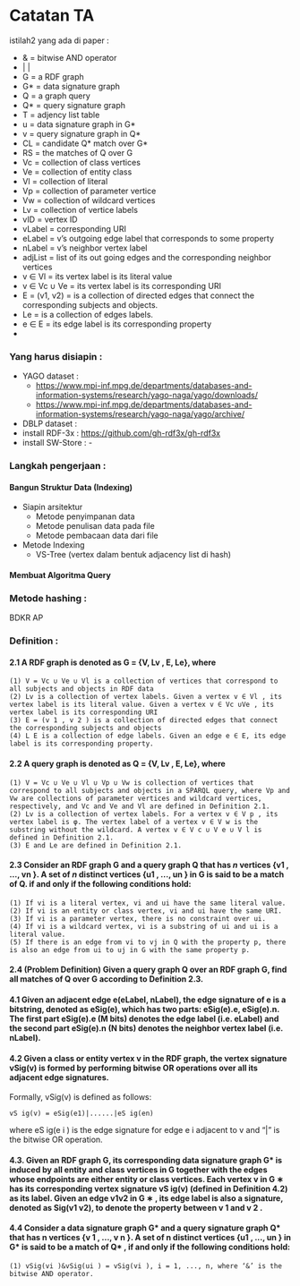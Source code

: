 # __Catatan TA__

istilah2 yang ada di paper :
* &		= bitwise AND operator
* | |
* G		= a RDF graph
* G*	= data signature graph
* Q		= a graph query
* Q* 	= query signature graph
* T 		= adjency list table
* u		= data signature graph in G*
* v		= query signature graph in Q*
* CL	= candidate Q* match over G*
* RS 	= the matches of Q over G
* Vc 	= collection of class vertices
* Ve	= collection of entity class
* Vl		= collection of literal
* Vp	= collection of parameter vertice
* Vw	= collection of wildcard vertices
* Lv		= collection of vertice labels
* vID	= vertex ID
* vLabel	= corresponding URI
* eLabel 	= v’s outgoing edge label that corresponds to some property
* nLabel	= v’s neighbor vertex label
* adjList	= list of its out going edges and the corresponding neighbor vertices
* v ∈ Vl 		= its vertex label is its literal value
* v ∈ Vc ∪ Ve	= its vertex label is its corresponding URI
* E = (v1, v2)	= is a collection of directed edges that connect the corresponding subjects and objects.
* Le	= is a collection of edges labels.
* e ∈ E		= its edge label is its corresponding property
* 

### Yang harus disiapin :
* YAGO dataset : 
	* https://www.mpi-inf.mpg.de/departments/databases-and-information-systems/research/yago-naga/yago/downloads/
	* https://www.mpi-inf.mpg.de/departments/databases-and-information-systems/research/yago-naga/yago/archive/
* DBLP dataset : 
* install RDF-3x : https://github.com/gh-rdf3x/gh-rdf3x
* install SW-Store : -

### Langkah pengerjaan :
#### Bangun Struktur Data (Indexing)
* Siapin arsitektur
	* Metode penyimpanan data
	* Metode penulisan data pada file
	* Metode pembacaan data dari file
* Metode Indexing 
	* VS-Tree (vertex dalam bentuk adjacency list di hash)

#### Membuat Algoritma Query

### Metode hashing :
BDKR
AP


### __Definition__ : 

#### 2.1 A RDF graph is denoted as G = {V, Lv , E, Le}, where 
	(1) V = Vc ∪ Ve ∪ Vl is a collection of vertices that correspond to all subjects and objects in RDF data 
	(2) Lv is a collection of vertex labels. Given a vertex v ∈ Vl , its vertex label is its literal value. Given a vertex v ∈ Vc ∪Ve , its vertex label is its corresponding URI
	(3) E = (v 1 , v 2 ) is a collection of directed edges that connect the corresponding subjects and objects
	(4) L E is a collection of edge labels. Given an edge e ∈ E, its edge label is its corresponding property.



#### 2.2 A query graph is denoted as Q = {V, Lv , E, Le}, where
	(1) V = Vc ∪ Ve ∪ Vl ∪ Vp ∪ Vw is collection of vertices that correspond to all subjects and objects in a SPARQL query, where Vp and Vw are collections of parameter vertices and wildcard vertices, respectively, and Vc and Ve and Vl are defined in Definition 2.1.
	(2) Lv is a collection of vertex labels. For a vertex v ∈ V p , its vertex label is φ. The vertex label of a vertex v ∈ V w is the substring without the wildcard. A vertex v ∈ V c ∪ V e ∪ V l is defined in Definition 2.1.
	(3) E and Le are defined in Definition 2.1.

#### 2.3 Consider an RDF graph G and a query graph Q that has _n_ vertices {v1 , ..., vn }. A set of _n_ distinct vertices {u1 , ..., un } in G is said to be a match of Q. if and only if the following conditions hold:
	(1) If vi is a literal vertex, vi and ui have the same literal value.
	(2) If vi is an entity or class vertex, vi and ui have the same URI.
	(3) If vi is a parameter vertex, there is no constraint over ui.
	(4) If vi is a wildcard vertex, vi is a substring of ui and ui is a literal value.
	(5) If there is an edge from vi to vj in Q with the property p, there is also an edge from ui to uj in G with the same property p.


#### 2.4 (Problem Definition) Given a query graph Q over an RDF graph G, find all matches of Q over G according to Definition 2.3.

#### 4.1 Given an adjacent edge e(eLabel, nLabel), the edge signature of e is a bitstring, denoted as eSig(e), which has two parts: eSig(e).e, eSig(e).n. The first part eSig(e).e (M bits) denotes the edge label (i.e. eLabel) and the second part eSig(e).n (N bits) denotes the neighbor vertex label (i.e. nLabel).

#### 4.2 Given a class or entity vertex v in the RDF graph, the vertex signature vSig(v) is formed by performing bitwise OR operations over all its adjacent edge signatures. 
Formally, vSig(v) is defined as follows: 
``` 
vS ig(v) = eSig(e1)|......|eS ig(en) 
```
where eS ig(e i ) is the edge signature for edge e i adjacent to v and “|” is the bitwise OR operation.

#### 4.3. Given an RDF graph G, its corresponding data signature graph G* is induced by all entity and class vertices in G together with the edges whose endpoints are either entity or class vertices. Each vertex v in G ∗ has its corresponding vertex signature vS ig(v) (defined in Definition 4.2) as its label. Given an edge v1v2 in G ∗ , its edge label is also a signature, denoted as Sig(v1 v2), to denote the property between v 1 and v 2 .

#### 4.4 Consider a data signature graph G* and a query signature graph Q* that has n vertices {v 1 , ..., v n }. A set of n distinct vertices {u1 , ..., un } in G* is said to be a match of Q* , if and only if the following conditions hold:
	(1) vSig(vi )&vSig(ui ) = vSig(vi ), i = 1, ..., n, where ‘&’ is the bitwise AND operator.
